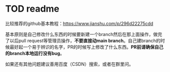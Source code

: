 # TOD readme

比较推荐的github基本教程：https://www.jianshu.com/p/296d22275cdd

基本原则是自己修改什么东西的时候要新建一个branch然后在那上面操作，做完了以后pull request等管理员操作，**不要直接动main branch**。自己建branch的时候最好起一个易于辨识的名字，PR的时候写上修改了什么东西。**PR前请确保自己的branch本地运行没有bug**。

如果还有其他问题建议善用百度（CSDN）搜索，或者在群里问。

